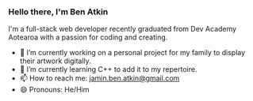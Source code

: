 ### Hello there, I'm Ben Atkin

I'm a full-stack web developer recently graduated from Dev Academy Aotearoa with a passion for coding and creating.

- 🔭 I’m currently working on a personal project for my family to display their artwork digitally.
- 🌱 I’m currently learning C++ to add it to my repertoire.
- 📫 How to reach me: jamin.ben.atkin@gmail.com
- 😄 Pronouns: He/Him
